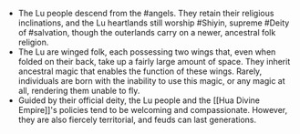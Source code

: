 - The Lu people descend from the #angels. They retain their religious inclinations, and the Lu heartlands still worship #Shiyin, supreme #Deity of #salvation, though the outerlands carry on a newer, ancestral folk religion.
- The Lu are winged folk, each possessing two wings that, even when folded on their back, take up a fairly large amount of space. They inherit ancestral magic that enables the function of these wings. Rarely, individuals are born with the inability to use this magic, or any magic at all, rendering them unable to fly.
- Guided by their official deity, the Lu people and the [[Hua Divine Empire]]'s policies tend to be welcoming and compassionate. However, they are also fiercely territorial, and feuds can last generations.